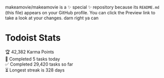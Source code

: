 makeamovie/makeamovie is a ✨ special ✨ repository because its `README.md` (this file) appears on your GitHub profile.
You can click the Preview link to take a look at your changes. darn right ya can

# Todoist Stats

<!-- TODO-IST:START -->
🏆  42,382 Karma Points           
🌸  Completed 5 tasks today           
✅  Completed 29,420 tasks so far           
⏳  Longest streak is 328 days
<!-- TODO-IST:END -->